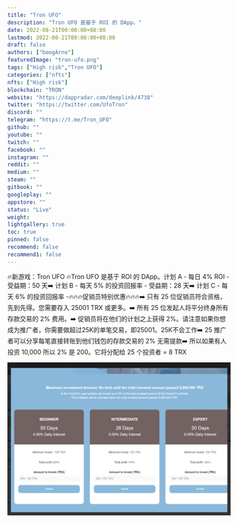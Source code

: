 ```yaml
---
title: "Tron UFO"
description: "Tron UFO 是基于 ROI 的 DApp。"
date: 2022-08-21T00:00:00+08:00
lastmod: 2022-08-21T00:00:00+08:00
draft: false
authors: ["boogArno"]
featuredImage: "tron-ufo.png"
tags: ["High risk","Tron UFO"]
categories: ["nfts"]
nfts: ["High risk"]
blockchain: "TRON"
website: "https://dappradar.com/deeplink/4738"
twitter: "https://twitter.com/UfoTron"
discord: ""
telegram: "https://t.me/Tron_UFO"
github: ""
youtube: ""
twitch: ""
facebook: ""
instagram: ""
reddit: ""
medium: ""
steam: ""
gitbook: ""
googleplay: ""
appstore: ""
status: "Live"
weight: 
lightgallery: true
toc: true
pinned: false
recommend: false
recommend1: false
---
```

🔥新游戏：Tron UFO 🔥Tron UFO 是基于 ROI 的 DApp。计划 A - 每日 4% ROI - 受益期：50 天➡️ 计划 B - 每天 5% 的投资回报率 - 受益期：28 天➡️ 计划 C - 每天 6% 的投资回报率 -🔥🔥🔥促销员特别优惠🔥🔥🔥➡️ 只有 25 位促销员符合资格，先到先得。您需要存入 25001 TRX 或更多。➡️ 所有 25 位发起人将平分终身所有存款交易的 2% 费用。➡️ 促销员将在他们的计划之上获得 2%。请注意如果你想成为推广者，你需要做超过25K的单笔交易，即25001。25K不会工作➡️ 25 推广者可以分享每笔直接转账到他们钱包的存款交易的 2% 无需提款➡️ 所以如果有人投资 10,000 所以 2% 是 200。它将分配给 25 个投资者 = 8 TRX

![1](1.jpg)